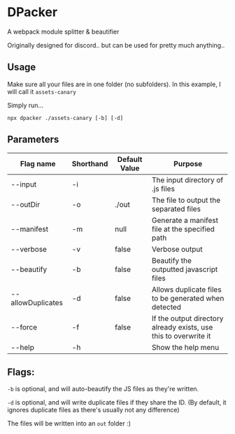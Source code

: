# DPacker

A webpack module splitter & beautifier

Originally designed for discord.. but can be used for pretty much anything..

## Usage

Make sure all your files are in one folder (no subfolders).
In this example, I will call it `assets-canary`

Simply run...

```shell
npx dpacker ./assets-canary [-b] [-d]
```

## Parameters

| Flag name         | Shorthand | Default Value | Purpose                                                          |
| ----------------- | --------- | ------------- | ---------------------------------------------------------------- |
| --input           | -i        |               | The input directory of .js files                                 |
| --outDir          | -o        | ./out         | The file to output the separated files                           |
| --manifest        | -m        | null          | Generate a manifest file at the specified path                   |
| --verbose         | -v        | false         | Verbose output                                                   |
| --beautify        | -b        | false         | Beautify the outputted javascript files                          |
| --allowDuplicates | -d        | false         | Allows duplicate files to be generated when detected             |
| --force           | -f        | false         | If the output directory already exists, use this to overwrite it |
| --help            | -h        |               | Show the help menu                                               |

## Flags:

`-b` is optional, and will auto-beautify the JS files as they're written.

`-d` is optional, and will write duplicate files if they share the ID. (By default, it ignores duplicate files as there's usually not any difference)

The files will be written into an `out` folder :)
